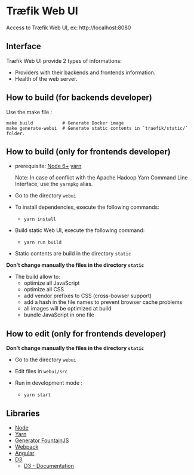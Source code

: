 # Træfik Web UI

Access to Træfik Web UI, ex: http://localhost:8080

## Interface

Træfik Web UI provide 2 types of informations:
- Providers with their backends and frontends information.
- Health of the web server.

## How to build (for backends developer)

Use the make file :

```shell
make build           # Generate Docker image
make generate-webui  # Generate static contents in `traefik/static/` folder.
```

## How to build (only for frontends developer)

- prerequisite: [Node 6+](https://nodejs.org) [yarn](https://yarnpkg.com/)

  Note: In case of conflict with the Apache Hadoop Yarn Command Line Interface, use the `yarnpkg`
  alias.

- Go to the directory `webui`

- To install dependencies, execute the following commands:
  - `yarn install`

- Build static Web UI, execute the following command:
  - `yarn run build`

- Static contents are build in the directory `static`

**Don't change manually the files in the directory `static`**

- The build allow to:
  - optimize all JavaScript
  - optimize all CSS
  - add vendor prefixes to CSS (cross-bowser support)
  - add a hash in the file names to prevent browser cache problems
  - all images will be optimized at build
  - bundle JavaScript in one file


## How to edit (only for frontends developer)

**Don't change manually the files in the directory `static`**

- Go to the directory `webui`
- Edit files in `webui/src`

- Run in development mode :
  - `yarn start`

## Libraries

- [Node](https://nodejs.org)
- [Yarn](https://yarnpkg.com/)
- [Generator FountainJS](https://github.com/FountainJS/generator-fountain-webapp)
- [Webpack](https://github.com/webpack/webpack)
- [Angular](https://angular.io)
- [D3](https://d3js.org)
  - [D3 - Documentation](https://github.com/mbostock/d3/wiki)
